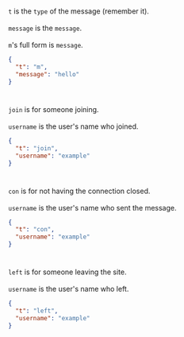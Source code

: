 #
`t` is the `type` of the message (remember it).
<br></br>
`message` is the `message`.
<br></br>
`m`'s full form is `message`.

```json
{
  "t": "m",
  "message": "hello"
}
```
#
`join` is for someone joining.
<br></br>
`username` is the user's name who joined.

```json
{
  "t": "join",
  "username": "example"
}
```
#
`con` is for not having the connection closed.
<br></br>
`username` is the user's name who sent the message.

```json
{
  "t": "con",
  "username": "example"
}
```
#
`left` is for someone leaving the site.
<br></br>
`username` is the user's name who left.

```json
{
  "t": "left",
  "username": "example"
}
```
